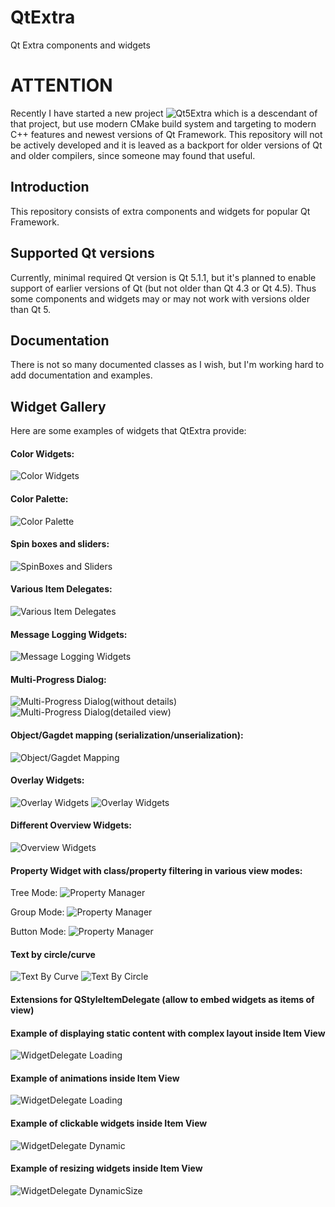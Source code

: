 # QtExtra
Qt Extra components and widgets

# ATTENTION
Recently I have started a new project ![Qt5Extra](https://github.com/progzdeveloper/Qt5Extra) which is a descendant of that project, but use modern CMake build system and targeting to modern C++ features and newest versions of Qt Framework. This repository will not be actively developed and it is leaved as a backport for older versions of Qt and older compilers, since someone may found that useful.

## Introduction
This repository consists of extra components and widgets for popular Qt Framework.

## Supported Qt versions
Currently, minimal required Qt version is Qt 5.1.1, but it's planned to enable support of earlier versions of Qt (but not older than Qt 4.3 or Qt 4.5). 
Thus some components and widgets may or may not work with versions older than Qt 5.

## Documentation
There is not so many documented classes as I wish, but I'm working hard to add documentation and examples.

## Widget Gallery
Here are some examples of widgets that QtExtra provide:

#### Color Widgets:
![Color Widgets](https://github.com/progzdeveloper/QtExtra/blob/master/documentation/images/color_widgets.png)

#### Color Palette:
![Color Palette](https://github.com/progzdeveloper/QtExtra/blob/master/documentation/images/color_palette.png)

#### Spin boxes and sliders:
![SpinBoxes and Sliders](https://github.com/progzdeveloper/QtExtra/blob/master/documentation/images/spinboxes.png)

#### Various Item Delegates:
![Various Item Delegates](https://github.com/progzdeveloper/QtExtra/blob/master/documentation/images/item_delegates(1).png)

#### Message Logging Widgets:
![Message Logging Widgets](https://github.com/progzdeveloper/QtExtra/blob/master/documentation/images/message_log.png)

#### Multi-Progress Dialog:
![Multi-Progress Dialog(without details)](https://github.com/progzdeveloper/QtExtra/blob/master/documentation/images/multiprogress.png)
![Multi-Progress Dialog(detailed view)](https://github.com/progzdeveloper/QtExtra/blob/master/documentation/images/multiprogress_detailed.png)

#### Object/Gagdet mapping (serialization/unserialization):
![Object/Gagdet Mapping](https://github.com/progzdeveloper/QtExtra/blob/master/documentation/images/object_mapper.png)

#### Overlay Widgets:
![Overlay Widgets](https://github.com/progzdeveloper/QtExtra/blob/master/documentation/images/overlay(1).png)
![Overlay Widgets](https://github.com/progzdeveloper/QtExtra/blob/master/documentation/images/overlay(2).png)


#### Different Overview Widgets:
![Overview Widgets](https://github.com/progzdeveloper/QtExtra/blob/master/documentation/images/overview.png)


#### Property Widget with class/property filtering in various view modes:
Tree Mode:
![Property Manager](https://github.com/progzdeveloper/QtExtra/blob/master/documentation/images/property_widget_tree.png)

Group Mode:
![Property Manager](https://github.com/progzdeveloper/QtExtra/blob/master/documentation/images/property_widget_group.png)

Button Mode:
![Property Manager](https://github.com/progzdeveloper/QtExtra/blob/master/documentation/images/property_widget_buttons.png)

#### Text by circle/curve
![Text By Curve](https://github.com/progzdeveloper/QtExtra/blob/master/documentation/images/text_by_circle.png)
![Text By Circle](https://github.com/progzdeveloper/QtExtra/blob/master/documentation/images/text_by_curve.png)


#### Extensions for QStyleItemDelegate (allow to embed widgets as items of view)

#### Example of displaying static content with complex layout inside Item View
![WidgetDelegate Loading](https://github.com/progzdeveloper/QtExtra/blob/master/documentation/images/WidgetItemDelegateStatic.png)

#### Example of animations inside Item View
![WidgetDelegate Loading](https://github.com/progzdeveloper/QtExtra/blob/master/documentation/images/WidgetDelegateLoading.png)

#### Example of clickable widgets inside Item View
![WidgetDelegate Dynamic](https://github.com/progzdeveloper/QtExtra/blob/master/documentation/images/WidgetItemDelegateLoaded.png)

#### Example of resizing widgets inside Item View
![WidgetDelegate DynamicSize](https://github.com/progzdeveloper/QtExtra/blob/master/documentation/images/WidgetItemDelegateSize.png)



